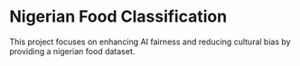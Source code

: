 # Nigerian Food Classification
This project focuses on enhancing AI fairness and reducing cultural bias by providing a nigerian food dataset.
